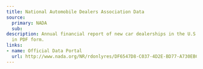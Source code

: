 ```yaml
---
title: National Automobile Dealers Association Data
source:
  primary: NADA
  sub: 
description: Annual financial report of new car dealerships in the U.S. Available
  in PDF form.
links:
- name: Official Data Portal
  url: http://www.nada.org/NR/rdonlyres/DF6547D8-C037-4D2E-BD77-A730EBC830EB/0/NADA_Data_2014_05282014.pdf
---
```

